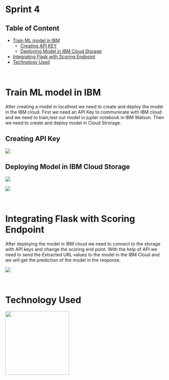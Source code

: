 # Sprint 4

## Table of Content
  * [Train ML model in IBM](#train-ml-model-in-ibm) 
     - [Creating API KEY](#creating-api-key)
     - [Deploying Model in IBM Cloud Storage](#deploying-model-in-ibm-cloud-storage)
  * [Integrating Flask with Scoring Endpoint](#integrating-flask-with-scoring-endpoint)
   * [Technology Used](#technology-used)
  
<br>

# Train ML model in IBM

After creating a model in localhost we need to create and deploy the model in the IBM cloud. First we need an API Key to communicate with IBM cloud and we need to train,test our model in jupter notebook in IBM Watson. Then we need to create and deploy model in Cloud Strorage.
<br>



## Creating API Key

[<img target="_blank" src="https://i.ibb.co/1shkZP8/API-Key-Image.png">](https://docs.python.org/3/) 

## Deploying Model in IBM Cloud Storage

[<img target="_blank" src="https://i.ibb.co/b2sDj3F/Deployement-ID.png ">](https://docs.python.org/3/) 

[<img target="_blank" src="https://i.ibb.co/WfcyJdD/Model-Deployement.png">](https://docs.python.org/3/) 

<br>

# Integrating Flask with Scoring Endpoint

After deploying the model in IBM cloud we need to connect to the storage with API keys and change the scoring end point. With the help of API we need to send the Extracted URL values to the model in the IBM Cloud and we will get the prediction of the model in the response. 

[<img target="_blank" src="https://i.ibb.co/JKDMdVX/Flask-ibm.png">](https://docs.python.org/3/) 

<br>

# Technology Used

[<img target="_blank" src="https://financialit.net/sites/default/files/ibm_cloud-ar21_0.png" width=200>](https://www.ibm.com/in-en/cloud?utm_content=SRCWW&p1=Search&p4=43700052661371387&p5=e&gclid=CjwKCAiAvK2bBhB8EiwAZUbP1MNb2RC3e1TDBJhMnJdNAtW-tlFA3uNoTQQwUu0EKRW6GeB9INwZ4BoCpLgQAvD_BwE&gclsrc=aw.ds) 

